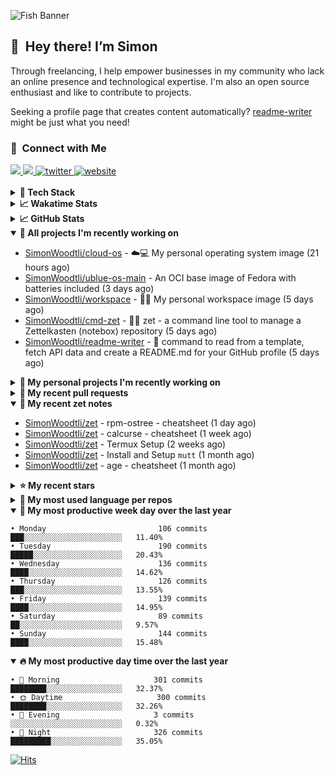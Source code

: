 ![Fish Banner](assets/fish.webp)

## 👋 &nbsp;Hey there! I’m Simon

Through freelancing, I help empower businesses in my community who lack
an online presence and technological expertise. I'm also an open source
enthusiast and like to contribute to projects.

Seeking a profile page that creates content automatically?
[readme-writer] might be just what you need!

### 🤝 &nbsp;Connect with Me

<div align="left">
<a href="https://linkedin.com/in/simonwoodtli" target="_blank">
<img src="https://img.shields.io/badge/linkedin-1E77B5?style=for-the-badge&logo=linkedin&logoColor=white alt=linkedin" />
</a>
<a href="https://github.com/simonwoodtli" target="_blank">
<img src="https://img.shields.io/badge/github-24292E?style=for-the-badge&logo=github&logoColor=white alt=github" />
</a>
<a href="https://twitter.com/simonwoodtlidev" target="_blank">
<img src="https://img.shields.io/badge/twitter-26a7de?style=for-the-badge&logo=twitter&logoColor=white" alt="twitter"/>
</a>
<a href="https://simonwoodtli.com" target="_blank">
<img src="https://img.shields.io/badge/website-E2925F?style=for-the-badge&logo=google-chrome&logoColor=white" alt="website"/>
</a>
</div>
<br/>


<details>
  <summary><b>🧰 Tech Stack</b></summary>
  <div align="center">

  ![JavaScript](https://img.shields.io/badge/-JavaScript-333333?style=flat&logo=javascript)&nbsp;
  ![HTML](https://img.shields.io/badge/-HTML-333333?style=flat&logo=HTML5)&nbsp;
  ![CSS](https://img.shields.io/badge/-CSS-333333?style=flat&logo=CSS3&logoColor=1572B6)&nbsp;
  ![Shell](https://img.shields.io/badge/-Bash-333333?style=flat&logo=shell)&nbsp;
  ![Python](https://img.shields.io/badge/-Python-333333?style=flat&logo=python)&nbsp;
  ![Go](https://img.shields.io/badge/-Go-333333?style=flat&logo=go)&nbsp;
  ![PostgreSQL](https://img.shields.io/badge/-PostgreSQL-333333?style=flat&logo=postgresql)&nbsp;
  ![MongoDB](https://img.shields.io/badge/-MongoDB-333333?style=flat&logo=mongodb)
  ![Node.js](https://img.shields.io/badge/-Node.js-333333?style=flat&logo=node.js)&nbsp;
  ![Bootstrap](https://img.shields.io/badge/-Bootstrap-333333?style=flat&logo=bootstrap&logoColor=563D7C)&nbsp;
  ![Git](https://img.shields.io/badge/-Git-333333?style=flat&logo=git)&nbsp;
  ![GitHub Actions](https://img.shields.io/badge/-GitHub%20Actions-333333?style=flat&logo=github)&nbsp;
  ![Docker](https://img.shields.io/badge/-Docker-333333?style=flat&logo=docker)&nbsp;
  ![Markdown](https://img.shields.io/badge/-Markdown-333333?style=flat&logo=markdown)&nbsp;
  ![Vim](https://img.shields.io/badge/-Vim-333333?style=flat&logo=vim)&nbsp;
  ![Linux](https://img.shields.io/badge/-Linux-333333?style=flat&logo=linux)&nbsp;
  </div>
</details>

<details>
  <summary><b>📈 Wakatime Stats</b></summary>
  <p align="center"><a href="https://wakatime.com/@SimonWoodtli">
  <img align="center" width="400" height="300" src="https://wakatime.com/share/@SimonWoodtli/7761bcef-e104-47d9-912a-dfd6bf08868b.svg" />
  </a>
  <a href="https://wakatime.com/@SimonWoodtli">
  <img align="center" width="400" height="300" src="https://wakatime.com/share/@SimonWoodtli/341953df-6a40-47b7-8220-ace4eabe0a17.svg" />
  </a></p>

  <h4><b>💬 I've been working with the following languages over the last 7 days</b></h4>

```
• YAML                           4 hrs 37 mins                  ███████░░░░░░░░░░░░░░░░░░   27.68%
• RPMSpec                        3 hrs 49 mins                  ██████░░░░░░░░░░░░░░░░░░░   22.84%
• Bash                           2 hrs 36 mins                  ████░░░░░░░░░░░░░░░░░░░░░   15.63%
• Markdown                       1 hr 28 mins                   ██░░░░░░░░░░░░░░░░░░░░░░░   8.78%
• sh                             52 mins                        █░░░░░░░░░░░░░░░░░░░░░░░░   5.26%
• dockerfile                     50 mins                        █░░░░░░░░░░░░░░░░░░░░░░░░   4.99%
• Docker                         47 mins                        █░░░░░░░░░░░░░░░░░░░░░░░░   4.78%
• JSON                           43 mins                        █░░░░░░░░░░░░░░░░░░░░░░░░   4.37%
• Other                          27 mins                        █░░░░░░░░░░░░░░░░░░░░░░░░   2.76%
• conf                           25 mins                        █░░░░░░░░░░░░░░░░░░░░░░░░   2.54%
• just                           2 mins                         ░░░░░░░░░░░░░░░░░░░░░░░░░   0.3%
• gitignore                      0 secs                         ░░░░░░░░░░░░░░░░░░░░░░░░░   0.05%
• Text                           0 secs                         ░░░░░░░░░░░░░░░░░░░░░░░░░   0.01%
```

  <h4>👷 I've been working on the following projects over the last 7 days</h4>

```
• cloud-os                       13 hrs 47 mins                 █████████████████████░░░░   82.46%
• Unknown Project                1 hr 12 mins                   ██░░░░░░░░░░░░░░░░░░░░░░░   7.2%
• dotfiles                       37 mins                        █░░░░░░░░░░░░░░░░░░░░░░░░   3.72%
• Private                        19 mins                        ░░░░░░░░░░░░░░░░░░░░░░░░░   1.99%
• zet                            18 mins                        ░░░░░░░░░░░░░░░░░░░░░░░░░   1.86%
• ublue-main                     7 mins                         ░░░░░░░░░░░░░░░░░░░░░░░░░   0.77%
• workspace                      5 mins                         ░░░░░░░░░░░░░░░░░░░░░░░░░   0.59%
• dotfiles-old                   5 mins                         ░░░░░░░░░░░░░░░░░░░░░░░░░   0.53%
• cmd-zet                        4 mins                         ░░░░░░░░░░░░░░░░░░░░░░░░░   0.46%
• readme-writer                  4 mins                         ░░░░░░░░░░░░░░░░░░░░░░░░░   0.41%
```

  <h4><b>🛠️ I've been working with the following editors over the last 7 days</b></h4>

```
• Vim                            16 hrs 43 mins                 █████████████████████████   100%
```

  <h4><b>💻 I've been working with the following operating systems over the last 7 days</b></h4>

```
• Linux                          16 hrs 43 mins                 █████████████████████████   100%
```

</details>

<details>
  <summary><b>📈 GitHub Stats</b></summary>
  <div align="center"><a href="https://github.com/anuraghazra/github-readme-stats"><img
  src="https://github-readme-stats.vercel.app/api?username=simonwoodtli&show_icons=true&locale=en&theme=gruvbox"
  align="center" width="40%" height="20%"/></a>
  <a href="https://github-readme-streak-stats.herokuapp.com/"><img src="https://github-readme-streak-stats.herokuapp.com/?user=simonwoodtli&theme=gruvbox"
  align="center" width="40%" height="20%"/></a>
  </div>
</details>

<details open="">
  <summary><b>👷 All projects I'm recently working on</b></summary>

* [SimonWoodtli/cloud-os](https://github.com/SimonWoodtli/cloud-os) - ☁️💻 My personal operating system image (21 hours ago)
* [SimonWoodtli/ublue-os-main](https://github.com/SimonWoodtli/ublue-os-main) - An OCI base image of Fedora with batteries included (3 days ago)
* [SimonWoodtli/workspace](https://github.com/SimonWoodtli/workspace) - 🤖🐳 My personal workspace image (5 days ago)
* [SimonWoodtli/cmd-zet](https://github.com/SimonWoodtli/cmd-zet) - 👨‍💻 zet - a command line tool to manage a  Zettelkasten (notebox) repository (5 days ago)
* [SimonWoodtli/readme-writer](https://github.com/SimonWoodtli/readme-writer) - 🤖 command to read from a template, fetch API data and create a README.md for your GitHub profile (5 days ago)

</details>
<details>
  <summary><b>🌱 My personal projects I'm recently working on</b></summary>

* [SimonWoodtli/cloud-os](https://github.com/SimonWoodtli/cloud-os) - ☁️💻 My personal operating system image (21 hours ago)
* [SimonWoodtli/ublue-os-main](https://github.com/SimonWoodtli/ublue-os-main) - An OCI base image of Fedora with batteries included (3 days ago)
* [SimonWoodtli/workspace](https://github.com/SimonWoodtli/workspace) - 🤖🐳 My personal workspace image (5 days ago)
* [SimonWoodtli/cmd-zet](https://github.com/SimonWoodtli/cmd-zet) - 👨‍💻 zet - a command line tool to manage a  Zettelkasten (notebox) repository (5 days ago)
* [SimonWoodtli/readme-writer](https://github.com/SimonWoodtli/readme-writer) - 🤖 command to read from a template, fetch API data and create a README.md for your GitHub profile (5 days ago)

</details>
<details>
  <summary><b>🔨 My recent pull requests</b></summary>

* [feat: add wireguard-generate-keys script](https://github.com/SimonWoodtli/dotfiles-old/pull/14) on [SimonWoodtli/dotfiles-old](https://github.com/SimonWoodtli/dotfiles-old) (7 months ago)
* [feat: add video-to-gif script](https://github.com/SimonWoodtli/dotfiles-old/pull/13) on [SimonWoodtli/dotfiles-old](https://github.com/SimonWoodtli/dotfiles-old) (7 months ago)
* [feat: add spoof-mac-linux script](https://github.com/SimonWoodtli/dotfiles-old/pull/12) on [SimonWoodtli/dotfiles-old](https://github.com/SimonWoodtli/dotfiles-old) (7 months ago)
* [feat: add sp-tmux script](https://github.com/SimonWoodtli/dotfiles-old/pull/11) on [SimonWoodtli/dotfiles-old](https://github.com/SimonWoodtli/dotfiles-old) (7 months ago)
* [feat: add sp script](https://github.com/SimonWoodtli/dotfiles-old/pull/10) on [SimonWoodtli/dotfiles-old](https://github.com/SimonWoodtli/dotfiles-old) (7 months ago)

</details>
<details open="">
  <summary><b>📝 My recent zet notes</b></summary>

* [SimonWoodtli/zet](https://github.com/SimonWoodtli/zet/tree/3d9625f8bc632c595fa8b28b6f6f09026dd9eec2/20230418171555) - rpm-ostree - cheatsheet (1 day ago)
* [SimonWoodtli/zet](https://github.com/SimonWoodtli/zet/tree/ac39e3c3413746ceaca835b27435b1307b8ece5a/20230405141750) - calcurse - cheatsheet (1 week ago)
* [SimonWoodtli/zet](https://github.com/SimonWoodtli/zet/tree/048ec158f111c6e045c75a30f62ef4ab1aee72f4/20230402010650) - Termux Setup (2 weeks ago)
* [SimonWoodtli/zet](https://github.com/SimonWoodtli/zet/tree/922c07ce713a428d56ac4af1b8c8572533e26066/20230317140539) - Install and Setup `mutt` (1 month ago)
* [SimonWoodtli/zet](https://github.com/SimonWoodtli/zet/tree/322a3fb47e64015a1a697c6d21b3cdecf50d3f05/20230315195114) - age - cheatsheet (1 month ago)

</details>
<details>
  <summary><b>⭐ My recent stars</b></summary>

* [lm-sys/FastChat](https://github.com/lm-sys/FastChat) - The release repo for "Vicuna: An Open Chatbot Impressing GPT-4" (2 weeks ago)
* [mozilla/sops](https://github.com/mozilla/sops) - Simple and flexible tool for managing secrets (1 month ago)
* [casey/just](https://github.com/casey/just) - 🤖 Just a command runner (1 month ago)
* [ublue-os/main](https://github.com/ublue-os/main) - An OCI base image of Fedora with batteries included (1 month ago)
* [ublue-os/boxkit](https://github.com/ublue-os/boxkit) - A blingier starting image for Toolbx and Distrobox. (1 month ago)

</details>
<details>
  <summary><b>💬 My most used language per repos</b></summary>

```
• Shell                          8 repos                        ██████████████░░░░░░░░░░░   57.14%
• JavaScript                     1 repo                         ██░░░░░░░░░░░░░░░░░░░░░░░   7.14%
• CSS                            3 repos                        █████░░░░░░░░░░░░░░░░░░░░   21.43%
• Nix                            1 repo                         ██░░░░░░░░░░░░░░░░░░░░░░░   7.14%
• HTML                           1 repo                         ██░░░░░░░░░░░░░░░░░░░░░░░   7.14%
```

</details>
<details open="">
  <summary><b>📆 My most productive week day over the last year</b></summary>

```
• Monday                         106 commits                    ███░░░░░░░░░░░░░░░░░░░░░░   11.40%
• Tuesday                        190 commits                    █████░░░░░░░░░░░░░░░░░░░░   20.43%
• Wednesday                      136 commits                    ████░░░░░░░░░░░░░░░░░░░░░   14.62%
• Thursday                       126 commits                    ███░░░░░░░░░░░░░░░░░░░░░░   13.55%
• Friday                         139 commits                    ████░░░░░░░░░░░░░░░░░░░░░   14.95%
• Saturday                       89 commits                     ██░░░░░░░░░░░░░░░░░░░░░░░   9.57%
• Sunday                         144 commits                    ████░░░░░░░░░░░░░░░░░░░░░   15.48%
```

</details>
<details open="">
  <summary><b>🔥 My most productive day time over the last year</b></summary>

```
• 🌅 Morning                     301 commits                    ████████░░░░░░░░░░░░░░░░░   32.37%
• 🌞 Daytime                     300 commits                    ████████░░░░░░░░░░░░░░░░░   32.26%
• 🌇 Evening                     3 commits                      ░░░░░░░░░░░░░░░░░░░░░░░░░   0.32%
• 🌃 Night                       326 commits                    █████████░░░░░░░░░░░░░░░░   35.05%
```

</details>

[![Hits](https://hits.seeyoufarm.com/api/count/incr/badge.svg?url=https%3A%2F%2Fgithub.com%2Fsimonwoodtli&count_bg=%23689D6A&title_bg=%23282828&icon=&icon_color=%23E7E7E7&title=views+%28today+%2F+total%29&edge_flat=false)](https://hits.seeyoufarm.com)

[readme-writer]: <https://github.com/SimonWoodtli/readme-writer>
